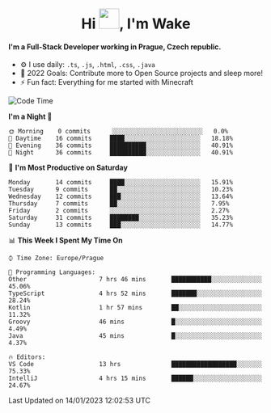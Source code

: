 <h1 align="center">Hi <img src="https://raw.githubusercontent.com/MrWakeCZ/MrWakeCZ/master/Hi.gif" width="40px" />, I'm Wake</h1>

#### I'm a Full-Stack Developer working in Prague, Czech republic.
- ⚙️ I use daily: `.ts`, `.js`, `.html`, `.css`, `.java`
- 🥅 2022 Goals: Contribute more to Open Source projects and sleep more!
- ⚡ Fun fact: Everything for me started with Minecraft

<!--START_SECTION:waka-->
![Code Time](http://img.shields.io/badge/Code%20Time-2%2C901%20hrs%2039%20mins-blue)

**I'm a Night 🦉** 

```text
🌞 Morning    0 commits      ░░░░░░░░░░░░░░░░░░░░░░░░░   0.0% 
🌆 Daytime    16 commits     ████░░░░░░░░░░░░░░░░░░░░░   18.18% 
🌃 Evening    36 commits     ██████████░░░░░░░░░░░░░░░   40.91% 
🌙 Night      36 commits     ██████████░░░░░░░░░░░░░░░   40.91%

```
📅 **I'm Most Productive on Saturday** 

```text
Monday       14 commits     ████░░░░░░░░░░░░░░░░░░░░░   15.91% 
Tuesday      9 commits      ██░░░░░░░░░░░░░░░░░░░░░░░   10.23% 
Wednesday    12 commits     ███░░░░░░░░░░░░░░░░░░░░░░   13.64% 
Thursday     7 commits      ██░░░░░░░░░░░░░░░░░░░░░░░   7.95% 
Friday       2 commits      ░░░░░░░░░░░░░░░░░░░░░░░░░   2.27% 
Saturday     31 commits     ████████░░░░░░░░░░░░░░░░░   35.23% 
Sunday       13 commits     ███░░░░░░░░░░░░░░░░░░░░░░   14.77%

```


📊 **This Week I Spent My Time On** 

```text
⌚︎ Time Zone: Europe/Prague

💬 Programming Languages: 
Other                    7 hrs 46 mins       ███████████░░░░░░░░░░░░░░   45.06% 
TypeScript               4 hrs 52 mins       ███████░░░░░░░░░░░░░░░░░░   28.24% 
Kotlin                   1 hr 57 mins        ██░░░░░░░░░░░░░░░░░░░░░░░   11.32% 
Groovy                   46 mins             █░░░░░░░░░░░░░░░░░░░░░░░░   4.49% 
Java                     45 mins             █░░░░░░░░░░░░░░░░░░░░░░░░   4.37%

🔥 Editors: 
VS Code                  13 hrs              ██████████████████░░░░░░░   75.33% 
IntelliJ                 4 hrs 15 mins       ██████░░░░░░░░░░░░░░░░░░░   24.67%

```


 Last Updated on 14/01/2023 12:02:53 UTC
<!--END_SECTION:waka-->

